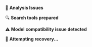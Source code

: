 🤔 **Analysis Issues**

🔍 **Search tools prepared**

⚠️ **Model compatibility issue detected**

🔄 **Attempting recovery...**
